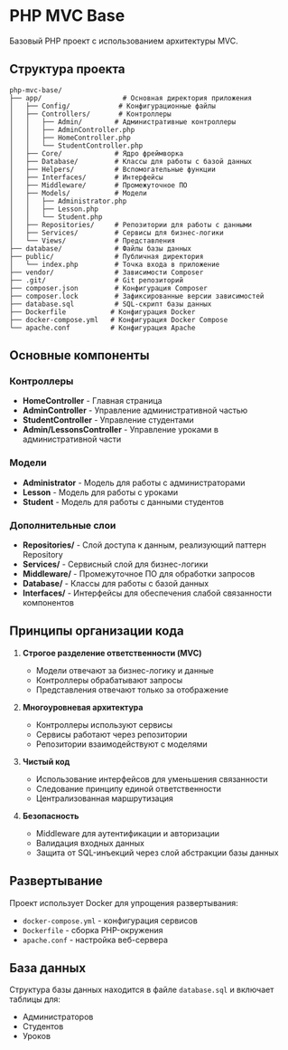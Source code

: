 # PHP MVC Base

Базовый PHP проект с использованием архитектуры MVC.

## Структура проекта

```
php-mvc-base/
├── app/                    # Основная директория приложения
│   ├── Config/            # Конфигурационные файлы
│   ├── Controllers/       # Контроллеры
│   │   ├── Admin/        # Административные контроллеры
│   │   ├── AdminController.php
│   │   ├── HomeController.php
│   │   └── StudentController.php
│   ├── Core/             # Ядро фреймворка
│   ├── Database/         # Классы для работы с базой данных
│   ├── Helpers/          # Вспомогательные функции
│   ├── Interfaces/       # Интерфейсы
│   ├── Middleware/       # Промежуточное ПО
│   ├── Models/           # Модели
│   │   ├── Administrator.php
│   │   ├── Lesson.php
│   │   └── Student.php
│   ├── Repositories/     # Репозитории для работы с данными
│   ├── Services/         # Сервисы для бизнес-логики
│   └── Views/            # Представления
├── database/             # Файлы базы данных
├── public/               # Публичная директория
│   └── index.php         # Точка входа в приложение
├── vendor/               # Зависимости Composer
├── .git/                 # Git репозиторий
├── composer.json         # Конфигурация Composer
├── composer.lock         # Зафиксированные версии зависимостей
├── database.sql          # SQL-скрипт базы данных
├── Dockerfile           # Конфигурация Docker
├── docker-compose.yml   # Конфигурация Docker Compose
└── apache.conf          # Конфигурация Apache
```

## Основные компоненты

### Контроллеры
- **HomeController** - Главная страница
- **AdminController** - Управление административной частью
- **StudentController** - Управление студентами
- **Admin/LessonsController** - Управление уроками в административной части

### Модели
- **Administrator** - Модель для работы с администраторами
- **Lesson** - Модель для работы с уроками
- **Student** - Модель для работы с данными студентов

### Дополнительные слои
- **Repositories/** - Слой доступа к данным, реализующий паттерн Repository
- **Services/** - Сервисный слой для бизнес-логики
- **Middleware/** - Промежуточное ПО для обработки запросов
- **Database/** - Классы для работы с базой данных
- **Interfaces/** - Интерфейсы для обеспечения слабой связанности компонентов

## Принципы организации кода

1. **Строгое разделение ответственности (MVC)**
   - Модели отвечают за бизнес-логику и данные
   - Контроллеры обрабатывают запросы
   - Представления отвечают только за отображение

2. **Многоуровневая архитектура**
   - Контроллеры используют сервисы
   - Сервисы работают через репозитории
   - Репозитории взаимодействуют с моделями

3. **Чистый код**
   - Использование интерфейсов для уменьшения связанности
   - Следование принципу единой ответственности
   - Централизованная маршрутизация

4. **Безопасность**
   - Middleware для аутентификации и авторизации
   - Валидация входных данных
   - Защита от SQL-инъекций через слой абстракции базы данных

## Развертывание

Проект использует Docker для упрощения развертывания:
- `docker-compose.yml` - конфигурация сервисов
- `Dockerfile` - сборка PHP-окружения
- `apache.conf` - настройка веб-сервера

## База данных

Структура базы данных находится в файле `database.sql` и включает таблицы для:
- Администраторов
- Студентов
- Уроков
